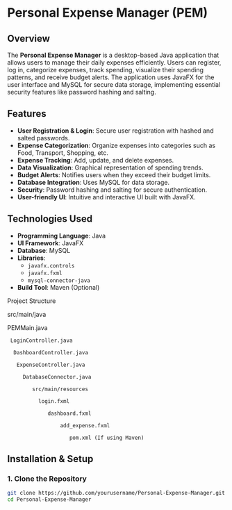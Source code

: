 # Personal Expense Manager (PEM)

## Overview
The **Personal Expense Manager** is a desktop-based Java application that allows users to manage their daily expenses efficiently.
Users can register, log in, categorize expenses, track spending, visualize their spending patterns, and receive budget alerts. 
The application uses JavaFX for the user interface and MySQL for secure data storage,
implementing essential security features like password hashing and salting.

## Features
- **User Registration & Login**: Secure user registration with hashed and salted passwords.
- **Expense Categorization**: Organize expenses into categories such as Food, Transport, Shopping, etc.
- **Expense Tracking**: Add, update, and delete expenses.
- **Data Visualization**: Graphical representation of spending trends.
- **Budget Alerts**: Notifies users when they exceed their budget limits.
- **Database Integration**: Uses MySQL for data storage.
- **Security**: Password hashing and salting for secure authentication.
- **User-friendly UI**: Intuitive and interactive UI built with JavaFX.

## Technologies Used
- **Programming Language**: Java
- **UI Framework**: JavaFX
- **Database**: MySQL
- **Libraries**:
  - `javafx.controls`
  - `javafx.fxml`
  - `mysql-connector-java`
- **Build Tool**: Maven (Optional)

Project Structure

  src/main/java

   PEMMain.java

     LoginController.java

      DashboardController.java

       ExpenseController.java

         DatabaseConnector.java

            src/main/resources

              login.fxml

                 dashboard.fxml

                     add_expense.fxml

                        pom.xml (If using Maven)

## Installation & Setup

### 1. Clone the Repository
```bash
git clone https://github.com/yourusername/Personal-Expense-Manager.git
cd Personal-Expense-Manager
